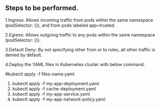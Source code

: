 ## Steps to be performed.

1.Ingress:
Allows incoming traffic from pods within the same namespace (podSelector: {}), and from pods labeled app=trusted.

2.Egress:
Allows outgoing traffic to any pods within the same namespace (podSelector: {}).

3.Default Deny:
By not specifying other from or to rules, all other traffic is denied by default.

4.Deploy the YAML files in Kubernetes cluster with below command.

#kubectl apply -f files-name.yaml
1. kubectl apply -f my-app-deployment.yaml
2. kubectl apply -f cache-deployment.yaml
3. kubectl apply -f my-app-service.yaml
4. kubectl apply -f my-app-network-policy.yaml
